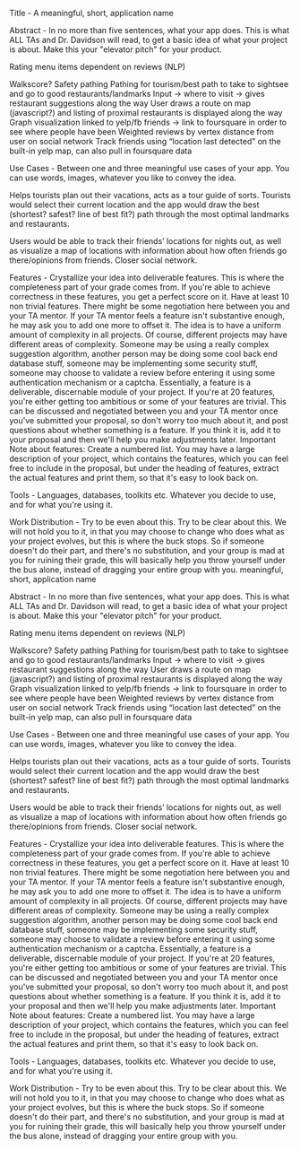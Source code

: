 Title - A meaningful, short, application name



Abstract - In no more than five sentences, what your app does. This is what ALL TAs and Dr. Davidson will read, to get a basic idea of what your project is about. Make this your "elevator pitch" for your product.

Rating menu items dependent on reviews (NLP)

Walkscore?
Safety pathing
Pathing for tourism/best path to take to sightsee and go to good restaurants/landmarks
Input -> where to visit -> gives restaurant suggestions along the way
User draws a route on map (javascript?) and listing of proximal restaurants is displayed along the way
Graph visualization linked to yelp/fb friends -> link to foursquare in order to see where people have been
Weighted reviews by vertex distance from user on social network
Track friends using “location last detected” on the built-in yelp map, can also pull in foursquare data

Use Cases - Between one and three meaningful use cases of your app. You can use words, images, whatever you like to convey the idea.

Helps tourists plan out their vacations, acts as a tour guide of sorts.  Tourists would select their current location and the app would draw the best (shortest? safest? line of best fit?) path through the most optimal landmarks and restaurants.

Users would be able to track their friends’ locations for nights out, as well as visualize a map of locations with information about how often friends go there/opinions from friends.  Closer social network.



Features - Crystallize your idea into deliverable features. This is where the completeness part of your grade comes from. If you're able to achieve correctness in these features, you get a perfect score on it. Have at least 10 non trivial features. There might be some negotiation here between you and your TA mentor. If your TA mentor feels a feature isn't substantive enough, he may ask you to add one more to offset it. The idea is to have a uniform amount of complexity in all projects. Of course, different projects may have different areas of complexity. Someone may be using a really complex suggestion algorithm, another person may be doing some cool back end database stuff, someone may be implementing some security stuff, someone may choose to validate a review before entering it using some authentication mechanism or a captcha. Essentially, a feature is a deliverable, discernable module of your project. If you're at 20 features, you're either getting too ambitious or some of your features are trivial. This can be discussed and negotiated between you and your TA mentor once you've submitted your proposal, so don't worry too much about it, and post questions about whether something is a feature. If you think it is, add it to your proposal and then we'll help you make adjustments later.
Important Note about features: Create a numbered list. You may have a large description of your project, which contains the features, which you can feel free to include in the proposal, but under the heading of features, extract the actual features and print them, so that it's easy to look back on.




Tools - Languages, databases, toolkits etc. Whatever you decide to use, and for what you're using it.




Work Distribution - Try to be even about this. Try to be clear about this. We will not hold you to it, in that you may choose to change who does what as your project evolves, but this is where the buck stops. So if someone doesn't do their part, and there's no substitution, and your group is mad at you for ruining their grade, this will basically help you throw yourself under the bus alone, instead of dragging your entire group with you. meaningful, short, application name



Abstract - In no more than five sentences, what your app does. This is what ALL TAs and Dr. Davidson will read, to get a basic idea of what your project is about. Make this your "elevator pitch" for your product.

Rating menu items dependent on reviews (NLP)

Walkscore?
Safety pathing
Pathing for tourism/best path to take to sightsee and go to good restaurants/landmarks
Input -> where to visit -> gives restaurant suggestions along the way
User draws a route on map (javascript?) and listing of proximal restaurants is displayed along the way
Graph visualization linked to yelp/fb friends -> link to foursquare in order to see where people have been
Weighted reviews by vertex distance from user on social network
Track friends using “location last detected” on the built-in yelp map, can also pull in foursquare data

Use Cases - Between one and three meaningful use cases of your app. You can use words, images, whatever you like to convey the idea.

Helps tourists plan out their vacations, acts as a tour guide of sorts.  Tourists would select their current location and the app would draw the best (shortest? safest? line of best fit?) path through the most optimal landmarks and restaurants.

Users would be able to track their friends’ locations for nights out, as well as visualize a map of locations with information about how often friends go there/opinions from friends.  Closer social network.



Features - Crystallize your idea into deliverable features. This is where the completeness part of your grade comes from. If you're able to achieve correctness in these features, you get a perfect score on it. Have at least 10 non trivial features. There might be some negotiation here between you and your TA mentor. If your TA mentor feels a feature isn't substantive enough, he may ask you to add one more to offset it. The idea is to have a uniform amount of complexity in all projects. Of course, different projects may have different areas of complexity. Someone may be using a really complex suggestion algorithm, another person may be doing some cool back end database stuff, someone may be implementing some security stuff, someone may choose to validate a review before entering it using some authentication mechanism or a captcha. Essentially, a feature is a deliverable, discernable module of your project. If you're at 20 features, you're either getting too ambitious or some of your features are trivial. This can be discussed and negotiated between you and your TA mentor once you've submitted your proposal, so don't worry too much about it, and post questions about whether something is a feature. If you think it is, add it to your proposal and then we'll help you make adjustments later.
Important Note about features: Create a numbered list. You may have a large description of your project, which contains the features, which you can feel free to include in the proposal, but under the heading of features, extract the actual features and print them, so that it's easy to look back on.




Tools - Languages, databases, toolkits etc. Whatever you decide to use, and for what you're using it.




Work Distribution - Try to be even about this. Try to be clear about this. We will not hold you to it, in that you may choose to change who does what as your project evolves, but this is where the buck stops. So if someone doesn't do their part, and there's no substitution, and your group is mad at you for ruining their grade, this will basically help you throw yourself under the bus alone, instead of dragging your entire group with you.
